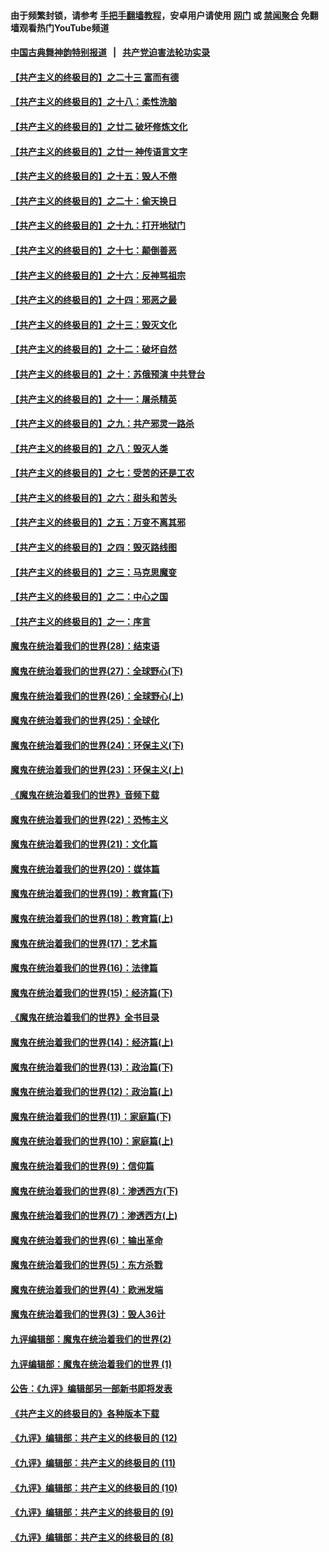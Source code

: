 #### 由于频繁封锁，请参考 [手把手翻墙教程](https://github.com/gfw-breaker/guides/wiki/)，安卓用户请使用 [网门](https://github.com/gfw-breaker/bn-android/blob/master/ogate.md?t=06020035) 或 [禁闻聚合](https://github.com/gfw-breaker/bn-android) 免翻墙观看热门YouTube频道 

#### [中国古典舞神韵特别报道](https://github.com/gfw-breaker/mh-news/blob/master/shenyun.md?t=06020035) &nbsp;&nbsp;|&nbsp;&nbsp; [共产党迫害法轮功实录](https://github.com/gfw-breaker/mh-news/blob/master/README.md?t=06020035)  

#### [【共产主义的终极目的】之二十三 富而有德](../pages/nsc422/n11283598.md?t=06020035) 

#### [【共产主义的终极目的】之十八：柔性洗脑](../pages/nsc422/n11199994.md?t=06020035) 

#### [【共产主义的终极目的】之廿二 破坏修炼文化](../pages/nsc422/n11245728.md?t=06020035) 

#### [【共产主义的终极目的】之廿一 神传语言文字](../pages/nsc422/n11263265.md?t=06020035) 

#### [【共产主义的终极目的】之十五：毁人不倦](../pages/nsc422/n11166792.md?t=06020035) 

#### [【共产主义的终极目的】之二十：偷天换日](../pages/nsc422/n11238846.md?t=06020035) 

#### [【共产主义的终极目的】之十九：打开地狱门](../pages/nsc422/n11206376.md?t=06020035) 

#### [【共产主义的终极目的】之十七：颠倒善恶](../pages/nsc422/n11179782.md?t=06020035) 

#### [【共产主义的终极目的】之十六：反神骂祖宗](../pages/nsc422/n11166798.md?t=06020035) 

#### [【共产主义的终极目的】之十四：邪恶之最](../pages/nsc422/n11150249.md?t=06020035) 

#### [【共产主义的终极目的】之十三：毁灭文化](../pages/nsc422/n11135227.md?t=06020035) 

#### [【共产主义的终极目的】之十二：破坏自然](../pages/nsc422/n11135214.md?t=06020035) 

#### [【共产主义的终极目的】之十：苏俄预演 中共登台](../pages/nsc422/n11118424.md?t=06020035) 

#### [【共产主义的终极目的】之十一：屠杀精英](../pages/nsc422/n11118442.md?t=06020035) 

#### [【共产主义的终极目的】之九：共产邪灵一路杀](../pages/nsc422/n11114139.md?t=06020035) 

#### [【共产主义的终极目的】之八：毁灭人类](../pages/nsc422/n11108503.md?t=06020035) 

#### [【共产主义的终极目的】之七：受苦的还是工农](../pages/nsc422/n11101809.md?t=06020035) 

#### [【共产主义的终极目的】之六：甜头和苦头](../pages/nsc422/n11096971.md?t=06020035) 

#### [【共产主义的终极目的】之五：万变不离其邪](../pages/nsc422/n11091285.md?t=06020035) 

#### [【共产主义的终极目的】之四：毁灭路线图](../pages/nsc422/n11086284.md?t=06020035) 

#### [【共产主义的终极目的】之三：马克思魔变](../pages/nsc422/n11061941.md?t=06020035) 

#### [【共产主义的终极目的】之二：中心之国](../pages/nsc422/n11047728.md?t=06020035) 

#### [【共产主义的终极目的】之一：序言](../pages/nsc422/n11086077.md?t=06020035) 

#### [魔鬼在统治着我们的世界(28)：结束语](../pages/nsc422/n10936246.md?t=06020035) 

#### [魔鬼在统治着我们的世界(27)：全球野心(下)](../pages/nsc422/n10928319.md?t=06020035) 

#### [魔鬼在统治着我们的世界(26)：全球野心(上)](../pages/nsc422/n10900318.md?t=06020035) 

#### [魔鬼在统治着我们的世界(25)：全球化](../pages/nsc422/n10788205.md?t=06020035) 

#### [魔鬼在统治着我们的世界(24)：环保主义(下)](../pages/nsc422/n10695307.md?t=06020035) 

#### [魔鬼在统治着我们的世界(23)：环保主义(上)](../pages/nsc422/n10688613.md?t=06020035) 

#### [《魔鬼在统治着我们的世界》音频下载](../pages/nsc422/n10635553.md?t=06020035) 

#### [魔鬼在统治着我们的世界(22)：恐怖主义](../pages/nsc422/n10614727.md?t=06020035) 

#### [魔鬼在统治着我们的世界(21)：文化篇](../pages/nsc422/n10597706.md?t=06020035) 

#### [魔鬼在统治着我们的世界(20)：媒体篇](../pages/nsc422/n10586579.md?t=06020035) 

#### [魔鬼在统治着我们的世界(19)：教育篇(下)](../pages/nsc422/n10564808.md?t=06020035) 

#### [魔鬼在统治着我们的世界(18)：教育篇(上)](../pages/nsc422/n10526970.md?t=06020035) 

#### [魔鬼在统治着我们的世界(17)：艺术篇](../pages/nsc422/n10499093.md?t=06020035) 

#### [魔鬼在统治着我们的世界(16)：法律篇](../pages/nsc422/n10485969.md?t=06020035) 

#### [魔鬼在统治着我们的世界(15)：经济篇(下)](../pages/nsc422/n10469975.md?t=06020035) 

#### [《魔鬼在统治着我们的世界》全书目录](../pages/nsc422/n10464261.md?t=06020035) 

#### [魔鬼在统治着我们的世界(14)：经济篇(上)](../pages/nsc422/n10457370.md?t=06020035) 

#### [魔鬼在统治着我们的世界(13)：政治篇(下)](../pages/nsc422/n10448270.md?t=06020035) 

#### [魔鬼在统治着我们的世界(12)：政治篇(上)](../pages/nsc422/n10444576.md?t=06020035) 

#### [魔鬼在统治着我们的世界(11)：家庭篇(下)](../pages/nsc422/n10440961.md?t=06020035) 

#### [魔鬼在统治着我们的世界(10)：家庭篇(上)](../pages/nsc422/n10435448.md?t=06020035) 

#### [魔鬼在统治着我们的世界(9)：信仰篇](../pages/nsc422/n10432159.md?t=06020035) 

#### [魔鬼在统治着我们的世界(8)：渗透西方(下)](../pages/nsc422/n10429603.md?t=06020035) 

#### [魔鬼在统治着我们的世界(7)：渗透西方(上)](../pages/nsc422/n10426013.md?t=06020035) 

#### [魔鬼在统治着我们的世界(6)：输出革命](../pages/nsc422/n10421536.md?t=06020035) 

#### [魔鬼在统治着我们的世界(5)：东方杀戮](../pages/nsc422/n10417707.md?t=06020035) 

#### [魔鬼在统治着我们的世界(4)：欧洲发端](../pages/nsc422/n10414890.md?t=06020035) 

#### [魔鬼在统治着我们的世界(3)：毁人36计](../pages/nsc422/n10411583.md?t=06020035) 

#### [九评编辑部：魔鬼在统治着我们的世界(2)](../pages/nsc422/n10410036.md?t=06020035) 

#### [九评编辑部：魔鬼在统治着我们的世界 (1)](../pages/nsc422/n10406825.md?t=06020035) 

#### [公告：《九评》编辑部另一部新书即将发表](../pages/nsc422/n10405104.md?t=06020035) 

#### [《共产主义的终极目的》各种版本下载](../pages/nsc422/n10022138.md?t=06020035) 

#### [《九评》编辑部：共产主义的终极目的 (12)](../pages/nsc422/n9933272.md?t=06020035) 

#### [《九评》编辑部：共产主义的终极目的 (11)](../pages/nsc422/n9924973.md?t=06020035) 

#### [《九评》编辑部：共产主义的终极目的 (10)](../pages/nsc422/n9920883.md?t=06020035) 

#### [《九评》编辑部：共产主义的终极目的 (9)](../pages/nsc422/n9916363.md?t=06020035) 

#### [《九评》编辑部：共产主义的终极目的 (8)](../pages/nsc422/n9912488.md?t=06020035) 

